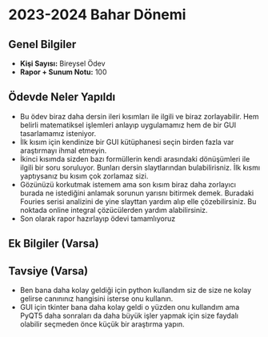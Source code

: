 # 2023-2024 Bahar Dönemi

## Genel Bilgiler
* **Kişi Sayısı:** Bireysel Ödev
* **Rapor + Sunum Notu:** 100

## Ödevde Neler Yapıldı
* Bu ödev biraz daha dersin ileri kısımları ile ilgili ve biraz zorlayabilir. Hem belirli matematiksel işlemleri anlayıp uygulamamız hem de bir GUI tasarlamamız isteniyor.
* İlk kısım için kendinize bir GUI kütüphanesi seçin birden fazla var araştırmayı ihmal etmeyin.
* İkinci kısımda sizden bazı formüllerin kendi arasındaki dönüşümleri ile ilgili bir soru soruluyor. Bunları dersin slaytlarından bulabilirisniz. İlk kısmı yaptıysanız bu kısım çok zorlamaz sizi.
* Gözünüzü korkutmak istemem ama son kısım biraz daha zorlayıcı burada ne istediğini anlamak sorunun yarısnı bitirmek demek. Buradaki Fouries serisi analizini de yine slayttan yardım alıp elle çözebilirsiniz. Bu noktada online integral çözücülerden yardım alabilirsiniz.
* Son olarak rapor hazırlayıp ödevi tamamlıyoruz

## Ek Bilgiler (Varsa)


## Tavsiye (Varsa)
* Ben bana daha kolay geldiği için python kullandım siz de size ne kolay gelirse canınınız hangisini isterse onu kullanın.
* GUI için tkinter bana daha kolay geldi o yüzden onu kullandım ama PyQT5 daha sonraları da daha büyük işler yapmak için size faydalı olabilir seçmeden önce küçük bir araştırma yapın.
